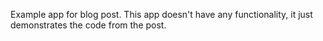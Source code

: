 Example app for blog post. This app doesn't have any functionality, it just demonstrates the code from the post.